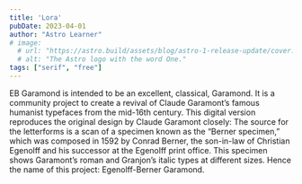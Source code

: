 ```yaml
---
title: 'Lora'
pubDate: 2023-04-01
author: "Astro Learner"
# image:
  # url: "https://astro.build/assets/blog/astro-1-release-update/cover.jpeg"
  # alt: "The Astro logo with the word One."
tags: ["serif", "free"]
---
```


EB Garamond is intended to be an excellent, classical, Garamond. It is a community project to create a revival of Claude Garamont’s famous humanist typefaces from the mid-16th century. This digital version reproduces the original design by Claude Garamont closely: The source for the letterforms is a scan of a specimen known as the “Berner specimen,” which was composed in 1592 by Conrad Berner, the son-in-law of Christian Egenolff and his successor at the Egenolff print office. This specimen shows Garamont’s roman and Granjon’s italic types at different sizes. Hence the name of this project: Egenolff-Berner Garamond.